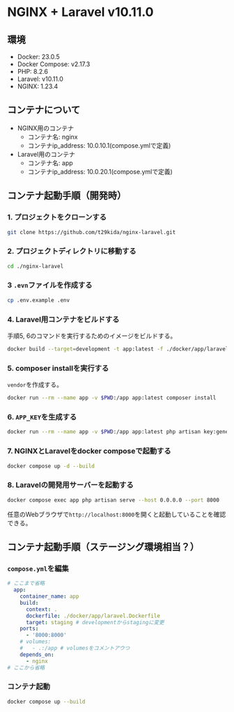# NGINX + Laravel v10.11.0

## 環境

- Docker: 23.0.5
- Docker Compose: v2.17.3
- PHP: 8.2.6
- Laravel: v10.11.0
- NGINX: 1.23.4

## コンテナについて

- NGINX用のコンテナ
  - コンテナ名: nginx
  - コンテナip_address: 10.0.10.1(compose.ymlで定義)
- Laravel用のコンテナ
  - コンテナ名: app
  - コンテナip_address: 10.0.20.1(compose.ymlで定義)

## コンテナ起動手順（開発時）

### 1. プロジェクトをクローンする

```sh
git clone https://github.com/t29kida/nginx-laravel.git
```

### 2. プロジェクトディレクトリに移動する

```sh
cd ./nginx-laravel
```

### 3 `.evn`ファイルを作成する

```sh
cp .env.example .env
```

### 4. Laravel用コンテナをビルドする

手順5, 6のコマンドを実行するためのイメージをビルドする。

```sh
docker build --target=development -t app:latest -f ./docker/app/laravel.Dockerfile .
```

### 5. composer installを実行する

`vendor`を作成する。

```sh
docker run --rm --name app -v $PWD:/app app:latest composer install
```

### 6. `APP_KEY`を生成する

```sh
docker run --rm --name app -v $PWD:/app app:latest php artisan key:generate
```

### 7. NGINXとLaravelをdocker composeで起動する

```sh
docker compose up -d --build
```

### 8. Laravelの開発用サーバーを起動する

```sh
docker compose exec app php artisan serve --host 0.0.0.0 --port 8000
```

任意のWebブラウザで`http://localhost:8000`を開くと起動していることを確認できる。

## コンテナ起動手順（ステージング環境相当？）

### `compose.yml`を編集

```yml
# ここまで省略
  app:
    container_name: app
    build:
      context: .
      dockerfile: ./docker/app/laravel.Dockerfile
      target: staging # developmentからstagingに変更
    ports:
      - '8000:8000'
    # volumes:
    #   - .:/app # volumesをコメントアウつ
    depends_on:
      - nginx
# ここから省略
```

### コンテナ起動

```sh
docker compose up --build
```
